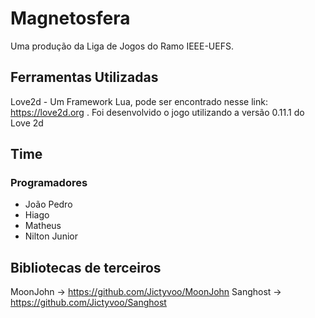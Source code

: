 #  Magnetosfera

Uma produção da Liga de Jogos do Ramo IEEE-UEFS.

## Ferramentas Utilizadas

Love2d - Um Framework Lua, pode ser encontrado nesse link: https://love2d.org . Foi desenvolvido o jogo utilizando a versão 0.11.1 do Love 2d

## Time

### Programadores

* João Pedro
* Hiago
* Matheus
* Nilton Junior

## Bibliotecas de terceiros

MoonJohn -> <https://github.com/Jictyvoo/MoonJohn>
Sanghost -> <https://github.com/Jictyvoo/Sanghost>
